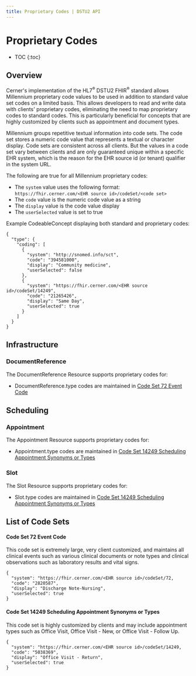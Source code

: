 ```yaml
---
title: Proprietary Codes | DSTU2 API
---
```


# Proprietary Codes

* TOC
{:toc}

## Overview

Cerner's implementation of the HL7<sup>®</sup> DSTU2 FHIR<sup>®</sup> standard allows Millennium proprietary code values
to be used in addition to standard value set codes on a limited basis. This allows developers to read and write data
with clients' proprietary codes, eliminating the need to map proprietary codes to standard codes. This is particularly
beneficial for concepts that are highly customized by clients such as appointment and document types.

Millennium groups repetitive textual information into code sets. The code set stores a numeric code value that
represents a textual or character display. Code sets are consistent across all clients. But the values in a code set
vary between clients and are only guaranteed unique within a specific EHR system, which is the reason for the EHR
source id (or tenant) qualifier in the system URL.

The following are true for all Millennium proprietary codes:

* The `system` value uses the following format: `https://fhir.cerner.com/<EHR source id>/codeSet/<code set>`
* The `code` value is the numeric code value as a string
* The `display` value is the code value display
* The `userSelected` value is set to true

Example CodeableConcept displaying both standard and proprietary codes:

    {
      "type": {
        "coding": [
          {
            "system": "http://snomed.info/sct",
            "code": "394581000",
            "display": "Community medicine",
            "userSelected": false
          },
          {
            "system": "https://fhir.cerner.com/<EHR source id>/codeSet/14249",
            "code": "21265426",
            "display": "Same Day",
            "userSelected": true
          }
        ]
      }
    }

## Infrastructure

<!-- use html header to avoid showing up in toc -->
<h3>DocumentReference</h3>

The DocumentReference Resource supports proprietary codes for:

* DocumentReference.type codes are maintained in [Code Set 72 Event Code](#code-set-72-event-code)

## Scheduling

<!-- use html header to avoid showing up in toc -->
<h3>Appointment</h3>

The Appointment Resource supports proprietary codes for:

* Appointment.type codes are maintained in [Code Set 14249 Scheduling Appointment Synonyms or Types](#code-set-14249-scheduling-appointment-synonyms-or-types)

<!-- use html header to avoid showing up in toc -->
<h3>Slot</h3>

The Slot Resource supports proprietary codes for:

* Slot.type codes are maintained in [Code Set 14249 Scheduling Appointment Synonyms or Types](#code-set-14249-scheduling-appointment-synonyms-or-types)

## List of Code Sets

#### Code Set 72 Event Code

This code set is extremely large, very client customized, and maintains all clinical events such as various clinical
documents or note types and clinical observations such as laboratory results and vital signs.

    {
      "system": "https://fhir.cerner.com/<EHR source id>/codeSet/72,
      "code": "2820587",
      "display": "Discharge Note-Nursing",
      "userSelected": true
    }

#### Code Set 14249 Scheduling Appointment Synonyms or Types

This code set is highly customized by clients and may include appointment types such as
Office Visit, Office Visit - New, or Office Visit - Follow Up.

    {
      "system": "https://fhir.cerner.com/<EHR source id>/codeSet/14249,
      "code": "5038369",
      "display": "Office Visit - Return",
      "userSelected": true
    }
